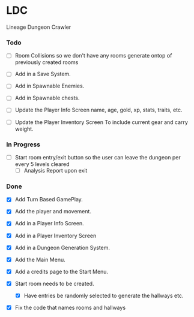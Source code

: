 # LDC
Lineage Dungeon Crawler

### Todo

- [ ] Room Collisions so we don't have any rooms generate ontop of previously created rooms

- [ ] Add in a Save System.

- [ ] Add in Spawnable Enemies.

- [ ] Add in Spawnable chests.

- [ ] Update the Player Info Screen name, age, gold, xp, stats, traits, etc.

- [ ] Update the Player Inventory Screen To include current gear and carry weight.

### In Progress

- [ ] Start room entry/exit button so the user can leave the dungeon per every 5 levels cleared
	- [ ] Analysis Report upon exit

### Done

- [X] Add Turn Based GamePlay.

- [X] Add the player and movement.

- [X] Add in a Player Info Screen.

- [X] Add in a Player Inventory Screen

- [X] Add in a Dungeon Generation System.

- [X] Add the Main Menu.

- [X] Add a credits page to the Start Menu.

- [X] Start room needs to be created.
	- [X] Have entries be randomly selected to generate the hallways etc.

- [X] Fix the code that names rooms and hallways